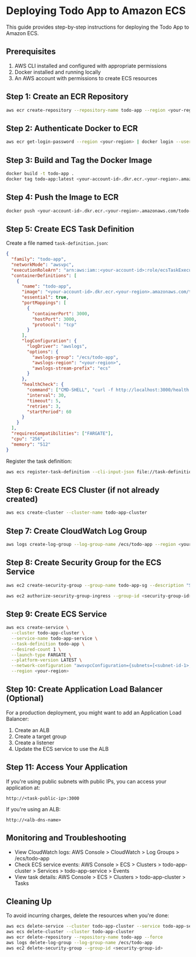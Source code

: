 # Deploying Todo App to Amazon ECS

This guide provides step-by-step instructions for deploying the Todo App to Amazon ECS.

## Prerequisites

1. AWS CLI installed and configured with appropriate permissions
2. Docker installed and running locally
3. An AWS account with permissions to create ECS resources

## Step 1: Create an ECR Repository

```bash
aws ecr create-repository --repository-name todo-app --region <your-region>
```

## Step 2: Authenticate Docker to ECR

```bash
aws ecr get-login-password --region <your-region> | docker login --username AWS --password-stdin <your-account-id>.dkr.ecr.<your-region>.amazonaws.com
```

## Step 3: Build and Tag the Docker Image

```bash
docker build -t todo-app .
docker tag todo-app:latest <your-account-id>.dkr.ecr.<your-region>.amazonaws.com/todo-app:latest
```

## Step 4: Push the Image to ECR

```bash
docker push <your-account-id>.dkr.ecr.<your-region>.amazonaws.com/todo-app:latest
```

## Step 5: Create ECS Task Definition

Create a file named `task-definition.json`:

```json
{
  "family": "todo-app",
  "networkMode": "awsvpc",
  "executionRoleArn": "arn:aws:iam::<your-account-id>:role/ecsTaskExecutionRole",
  "containerDefinitions": [
    {
      "name": "todo-app",
      "image": "<your-account-id>.dkr.ecr.<your-region>.amazonaws.com/todo-app:latest",
      "essential": true,
      "portMappings": [
        {
          "containerPort": 3000,
          "hostPort": 3000,
          "protocol": "tcp"
        }
      ],
      "logConfiguration": {
        "logDriver": "awslogs",
        "options": {
          "awslogs-group": "/ecs/todo-app",
          "awslogs-region": "<your-region>",
          "awslogs-stream-prefix": "ecs"
        }
      },
      "healthCheck": {
        "command": ["CMD-SHELL", "curl -f http://localhost:3000/health || exit 1"],
        "interval": 30,
        "timeout": 5,
        "retries": 3,
        "startPeriod": 60
      }
    }
  ],
  "requiresCompatibilities": ["FARGATE"],
  "cpu": "256",
  "memory": "512"
}
```

Register the task definition:

```bash
aws ecs register-task-definition --cli-input-json file://task-definition.json
```

## Step 6: Create ECS Cluster (if not already created)

```bash
aws ecs create-cluster --cluster-name todo-app-cluster
```

## Step 7: Create CloudWatch Log Group

```bash
aws logs create-log-group --log-group-name /ecs/todo-app --region <your-region>
```

## Step 8: Create Security Group for the ECS Service

```bash
aws ec2 create-security-group --group-name todo-app-sg --description "Security group for Todo App ECS service" --vpc-id <your-vpc-id>

aws ec2 authorize-security-group-ingress --group-id <security-group-id> --protocol tcp --port 3000 --cidr 0.0.0.0/0
```

## Step 9: Create ECS Service

```bash
aws ecs create-service \
  --cluster todo-app-cluster \
  --service-name todo-app-service \
  --task-definition todo-app \
  --desired-count 1 \
  --launch-type FARGATE \
  --platform-version LATEST \
  --network-configuration "awsvpcConfiguration={subnets=[<subnet-id-1>,<subnet-id-2>],securityGroups=[<security-group-id>],assignPublicIp=ENABLED}" \
  --region <your-region>
```

## Step 10: Create Application Load Balancer (Optional)

For a production deployment, you might want to add an Application Load Balancer:

1. Create an ALB
2. Create a target group
3. Create a listener
4. Update the ECS service to use the ALB

## Step 11: Access Your Application

If you're using public subnets with public IPs, you can access your application at:

```
http://<task-public-ip>:3000
```

If you're using an ALB:

```
http://<alb-dns-name>
```

## Monitoring and Troubleshooting

- View CloudWatch logs: AWS Console > CloudWatch > Log Groups > /ecs/todo-app
- Check ECS service events: AWS Console > ECS > Clusters > todo-app-cluster > Services > todo-app-service > Events
- View task details: AWS Console > ECS > Clusters > todo-app-cluster > Tasks

## Cleaning Up

To avoid incurring charges, delete the resources when you're done:

```bash
aws ecs delete-service --cluster todo-app-cluster --service todo-app-service --force
aws ecs delete-cluster --cluster todo-app-cluster
aws ecr delete-repository --repository-name todo-app --force
aws logs delete-log-group --log-group-name /ecs/todo-app
aws ec2 delete-security-group --group-id <security-group-id>
```
